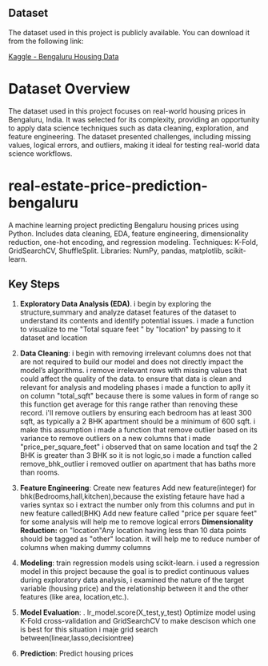 ## Dataset
The dataset used in this project is publicly available. You can download it from the following link:

[Kaggle - Bengaluru Housing Data](https://www.kaggle.com/Bengaluru_House_Data.csv)

# Dataset Overview
The dataset used in this project focuses on real-world housing prices in Bengaluru, India. It was selected for its complexity, providing an opportunity to apply data science techniques such as data cleaning, exploration, and feature engineering. The dataset presented challenges, including missing values, logical errors, and outliers, making it ideal for testing real-world data science workflows.

# real-estate-price-prediction-bengaluru
A machine learning project predicting Bengaluru housing prices using Python. Includes data cleaning, EDA, feature engineering, dimensionality reduction, one-hot encoding, and regression modeling. Techniques: K-Fold, GridSearchCV, ShuffleSplit. Libraries: NumPy, pandas, matplotlib, scikit-learn.

## Key Steps
1. **Exploratory Data Analysis (EDA)**.
  i begin by exploring the structure,summary and analyze dataset features of the dataset to understand its contents and identify potential issues.
  i made a function to visualize to me "Total square feet " by "location" by passing to it dataset and location
3. **Data Cleaning**: 
  i begin with removing irrelevant columns does not that are not required to build our model and does not directly impact the model’s algorithms.
  i remove irrelevant rows with missing values that could affect the quality of the data. to ensure that data is clean and relevant for analysis and modeling phases
  i made a function to aplly it on column "total_sqft" because there is some values in form of range so this function get average for this range rather than renoving these record.
  i'll remove outliers by ensuring each bedroom has at least 300 sqft, as typically a 2 BHK apartment should be a minimum of 600 sqft. i make this assumption
  i made a function that remove outlier based on its variance to remove outliers on a new columns that i made "price_per_square_feet"
  i observed that on same location and tsqf the 2 BHK is greater than 3 BHK so it is not logic,so i made a function called remove_bhk_outlier
  i removed outlier on apartment that has baths more than rooms.
5. **Feature Engineering**: Create new features
  Add new feature(integer) for bhk(Bedrooms,hall,kitchen),because the existing fetaure have had a varies syntax so i extract the number only from this columns and put in new feature called(BHK)
  Add new feature called "price per square feet" for some analysis will help me to remove logical errors
  **Dimensionality Reduction:** on "location"Any location having less than 10 data points should be tagged as "other" location. it will help me to reduce number of columns when making dummy columns
   
6. **Modeling**: 
   train regression models using scikit-learn.
   i used a regression model in this project because the goal is to predict continuous values
   during exploratory data analysis, i examined the nature of the target variable (housing price) and the relationship between it and the other features (like area, location,etc.).
8. **Model Evaluation**: .
   lr_model.score(X_test,y_test)
   Optimize model using K-Fold cross-validation and GridSearchCV to make descison which one is best for this situation i maje grid search between(linear,lasso,decisiontree)
10. **Prediction**: Predict housing prices
